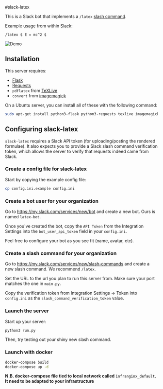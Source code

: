 #slack-latex

This is a Slack bot that implements a `/latex` [slash command](https://api.slack.com/slash-commands).

Example usage from within Slack:

`/latex $ E = mc^2 $`

![Demo](https://cloud.githubusercontent.com/assets/1005545/13491495/8405756a-e0e7-11e5-8d22-d76b99ff7a36.gif)

## Installation

This server requires:

* [Flask](http://flask.pocoo.org/)
* [Requests](http://docs.python-requests.org/en/master/)
* `pdflatex` from [TeXLive](https://www.tug.org/texlive/)
* `convert` from [imagemagick](http://www.imagemagick.org)

On a Ubuntu server, you can install all of these with the following command:

```bash
sudo apt-get install python3-flask python3-requests texlive imagemagick
```

## Configuring slack-latex

`slack-latex` requires a Slack API token (for uploading/posting the rendered formulae).
It also expects you to provide a Slack slash command verification token, which allows
the server to verify that requests indeed came from Slack.

### Create a config file for slack-latex

Start by copying the example config file:

```bash
cp config.ini.example config.ini
```

### Create a bot user for your organization

Go to https://my.slack.com/services/new/bot and create a new bot.  Ours is named `latex-bot`.

Once you've created the bot, copy the `API Token` from the Integration Settings
into the `bot_user_api_token` field in your `config.ini`.

Feel free to configure your bot as you see fit (name, avatar, etc).

### Create a slash command for your organization

Go to https://my.slack.com/services/new/slash-commands and create a new slash
command.  We recommend `/latex`.

Set the URL to the url you plan to run this server from.  Make sure your
port matches the one in `main.py`.

Copy the verification token from Integration Settings -> Token into
`config.ini` as the `slash_command_verification_token` value.

### Launch the server

Start up your server:

```bash
python3 run.py
```

Then, try testing out your shiny new slash command.

### Launch with docker

```bash
docker-compose build
docker-compose up -d
```

__N.B. docker-compose file tied to local network called__ ``infranginx_default``__. It need to be adapted to your infrastructure__

